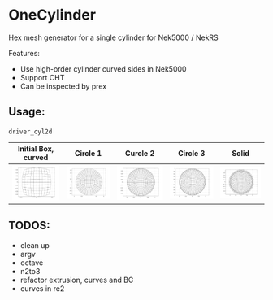 # OneCylinder

Hex mesh generator for a single cylinder for Nek5000 / NekRS

Features:
- Use high-order cylinder curved sides in Nek5000
- Support CHT
- Can be inspected by prex


## Usage:
```
driver_cyl2d
```
| Initial Box, curved | Circle 1 | Curcle 2 | Circle 3 | Solid |
|:---:|:---:|:---:|:---:|:---:|
| ![](demo_figs/box.png) | ![](demo_figs/cir1.png) | ![](demo_figs/cir2.png) | ![](demo_figs/cir3.png) | ![](demo_figs/cir4.png) |

## TODOS:
- clean up
- argv
- octave
- n2to3
- refactor extrusion, curves and BC
- curves in re2




